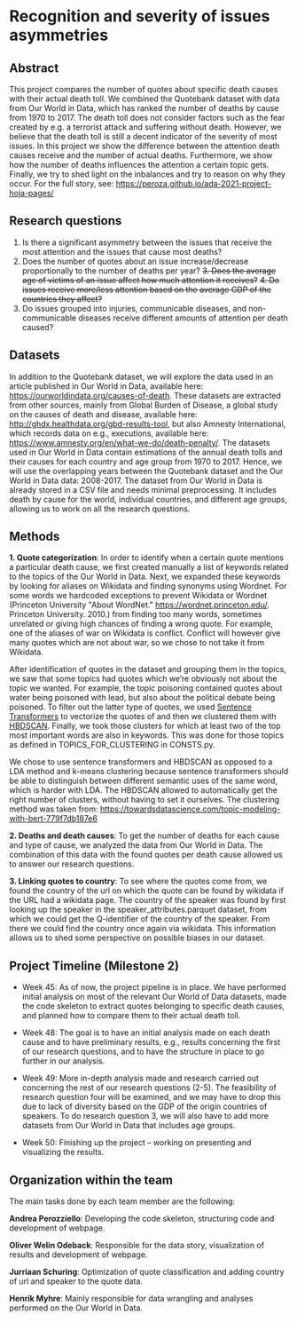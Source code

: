 # Recognition and severity of issues asymmetries

## Abstract

This project compares the number of quotes about specific death causes with their actual death toll.  We combined the Quotebank dataset with data from Our World in Data, which has ranked the number of deaths by cause from 1970 to 2017. The death toll does not consider factors such as the fear created by e.g. a terrorist attack and suffering without death. However, we believe that the death toll is still a decent indicator of the severity of most issues. In this project we show the difference between the attention death causes receive and the number of actual deaths. Furthermore, we show how the number of deaths influences the attention a certain topic gets. Finally, we try to shed light on the inbalances and try to reason on why they occur. For the full story, see: https://peroza.github.io/ada-2021-project-hoja-pages/

## Research questions

1. Is there a significant asymmetry between the issues that receive the most attention and the issues that cause most deaths?
2. Does the number of quotes about an issue increase/decrease proportionally to the number of deaths per year?
~~3. Does the average age of victims of an issue affect how much attention it receives?~~
~~4. Do issues receive more/less attention based on the average GDP of the countries they affect?~~
5. Do issues grouped into injuries, communicable diseases, and non-communicable diseases receive different amounts of attention per death caused?

## Datasets

In addition to the Quotebank dataset, we will explore the data used in an article published in Our World in Data, available here: https://ourworldindata.org/causes-of-death. These datasets are extracted from other sources, mainly from Global Burden of Disease, a global study on the causes of death and disease, available here: http://ghdx.healthdata.org/gbd-results-tool, but also Amnesty International, which records data on e.g., executions, available here: https://www.amnesty.org/en/what-we-do/death-penalty/. The datasets used in Our World in Data contain estimations of the annual death tolls and their causes for each country and age group from 1970 to 2017. Hence, we will use the overlapping years between the Quotebank dataset and the Our World in Data data: 2008-2017. The dataset from Our World in Data is already stored in a CSV file and needs minimal preprocessing. It includes death by cause for the world, individual countries, and different age groups, allowing us to work on all the research questions.



## Methods

**1. Quote categorization**: In order to identify when a certain quote mentions a particular death cause, we first created manually a list of keywords related to the topics of the Our World in Data. Next, we expanded these keywords by looking for aliases on Wikidata and finding synonyms using Wordnet. For some words we hardcoded exceptions to prevent Wikidata or Wordnet (Princeton University "About WordNet." https://wordnet.princeton.edu/. Princeton University. 2010.) from finding too many words, sometimes unrelated or giving high chances of finding a wrong quote. For example, one of the aliases of war on Wikidata is conflict. Conflict will however give many quotes which are not about war, so we chose to not take it from Wikidata.

After identification of quotes in the dataset and grouping them in the topics, we saw that some topics had quotes which we’re obviously not about the topic we wanted. For example, the topic poisoning contained quotes about water being poisoned with lead, but also about the political debate being poisoned. To filter out the latter type of quotes, we used [Sentence Transformers](https://www.sbert.net/) to vectorize the quotes of and then we clustered them with [HBDSCAN](https://hdbscan.readthedocs.io/en/latest/index.html). Finally, we took those clusters for which at least two of the top most important words are also in keywords.  This was done for those topics as defined in TOPICS_FOR_CLUSTERING in CONSTS.py.

We chose to use sentence transformers and HBDSCAN as opposed to a LDA method and k-means clustering because sentence transformers should be able to distinguish between different semantic uses of the same word, which is harder with LDA. The HBDSCAN allowed to automatically get the right number of clusters, without having to set it ourselves. The clustering method was taken from: https://towardsdatascience.com/topic-modeling-with-bert-779f7db187e6


**2. Deaths and death causes**: To get the number of deaths for each cause and type of cause, we analyzed the data from Our World in Data. The combination of this data with the found quotes per death cause allowed us to answer our research questions.

**3. Linking quotes to country**: To see where the quotes come from, we found the country of the url on which the quote can be found by wikidata if the URL had a wikidata page. The country of the speaker was found by first looking up the speaker in the speaker_attributes.parquet dataset, from which we could get the Q-identifier of the country of the speaker. From there we could find the country once again via wikidata. This information allows us to shed some perspective on possible biases in our dataset.



## Project Timeline (Milestone 2)

- Week 45: As of now, the project pipeline is in place. We have performed initial analysis on most of the relevant Our World of Data datasets, made the code skeleton to extract quotes belonging to specific death causes, and planned how to compare them to their actual death toll.

- Week 48: The goal is to have an initial analysis made on each death cause and to have preliminary results, e.g., results concerning the first of our research questions, and to have the structure in place to go further in our analysis.

- Week 49: More in-depth analysis made and research carried out concerning the rest of our research questions (2-5). The feasibility of research question four will be examined, and we may have to drop this due to lack of diversity based on the GDP of the origin countries of speakers. To do research question 3, we will also have to add more datasets from Our World in Data that includes age groups.

- Week 50: Finishing up the project – working on presenting and visualizing the results.

## Organization within the team

The main tasks done by each team member are the following:

**Andrea Perozziello**: Developing the code skeleton, structuring code and development of webpage.

**Oliver Welin Odeback**: Responsible for the data story, visualization of results and development of webpage.

**Jurriaan Schuring**: Optimization of quote classification and adding country of url and speaker to the quote data.

**Henrik Myhre**: Mainly responsible for data wrangling and analyses performed on the Our World in Data.
